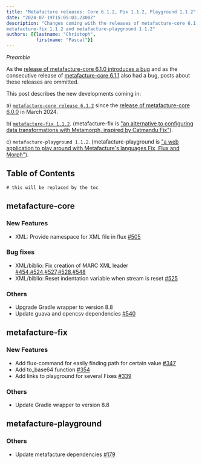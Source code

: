 ```yaml
---
title: "Metafacture releases: Core 6.1.2, Fix 1.1.2, Playground 1.1.2"
date: "2024-07-19T15:05:03.2300Z"
description: "Changes coming with the releases of metafacture-core 6.1.2,
metafacture-fix 1.1.2 and metafacture-playground 1.1.2"
authors: [{lastname: "Christoph",
           firstname: "Pascal"}]
---
```


*Preamble*

As the [release of metafacture-core 6.1.0 introduces a bug](https://github.com/metafacture/metafacture-core/issues/540) and as the consecutive release of [metafacture-core 6.1.1](https://github.com/metafacture/metafacture-core/issues/546) also had a bug, posts about these releases are ommitted.

This post describes the new developments coming in:

a) [`metafacture-core release
    6.1.2`](https://central.sonatype.com/namespace/org.metafacture) since the [release of metafacture-core 6.0.0](https://blog.metafacture.org/metafacture-releases_core-6.0.0_fix-1.0.0_playground-1.0.0/#metafacture-core) in March 2024.

b) [`metafacture-fix 1.1.2`](https://github.com/metafacture/metafacture-fix/releases/tag/1.1.2).
    (metafacture-fix is ["an alternative to configuring data transformations with
    Metamorph, inspired by Catmandu Fix"](https://github.com/metafacture/metafacture-fix)).

c) `metafacture-playground 1.1.2`.
    (metafacture-playground is ["a web application to play around with Metafacture's languages Fix, Flux and Morph"](https://github.com/metafacture/metafacture-playground/)).

## Table of Contents

```toc
# this will be replaced by the toc
```

## metafacture-core

### New Features
- XML: Provide namespace for XML file in flux [#505](https://github.com/metafacture/metafacture-core/issues/505)

### Bug fixes
- XML/biblio: Fix creation of MARC XML leader [#454](https://github.com/metafacture/metafacture-core/issues/454),[#524](https://github.com/metafacture/metafacture-core/issues/524),[#527](https://github.com/metafacture/metafacture-core/issues/527),[#528](https://github.com/metafacture/metafacture-core/issues/538),[#548](https://github.com/metafacture/metafacture-core/issues/548)
- XML/biblio: Reset indentation variable when stream is reset [#525](https://github.com/metafacture/metafacture-core/issues/525)

### Others
- Upgrade Gradle wrapper to version 8.8
- Update guava and opencsv dependencies [#540](https://github.com/metafacture/metafacture-core/issues/540)

## metafacture-fix

### New Features

- Add flux-command for easily finding path for certain value [#347](https://github.com/metafacture/metafacture-fix/issues/347)
- Add to_base64 function [#354](https://github.com/metafacture/metafacture-fix/issues/354)
- Add links to playground for several Fixes [#339](https://github.com/metafacture/metafacture-fix/issues/339)

### Others

- Update Gradle wrapper to version 8.8

## metafacture-playground

### Others

- Update metafacture dependencies [#179](https://github.com/metafacture/metafacture-playground/issues/179)

